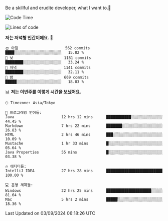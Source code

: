 Be a skillful and erudite developer, what I want to.👶

<!--START_SECTION:waka-->
![Code Time](http://img.shields.io/badge/Code%20Time-1%2C235%20hrs%2017%20mins-blue)

![Lines of code](https://img.shields.io/badge/%EC%A0%80%EB%8A%94%20%EC%97%AC%ED%83%9C%EA%B9%8C%EC%A7%80%20-2.7%20million%20%EC%A4%84%EC%9D%98%20%EC%BD%94%EB%93%9C%EB%A5%BC%20%EC%9E%91%EC%84%B1%ED%96%88%EC%96%B4%EC%9A%94.-blue)

**저는 저녁형 인간이에요. 🦉** 

```text
🌞 아침                     562 commits         ████░░░░░░░░░░░░░░░░░░░░░   15.82 % 
🌆 낮　                     1181 commits        ████████░░░░░░░░░░░░░░░░░   33.24 % 
🌃 저녁                     1141 commits        ████████░░░░░░░░░░░░░░░░░   32.11 % 
🌙 밤　                     669 commits         █████░░░░░░░░░░░░░░░░░░░░   18.83 % 
```


📊 **저는 이번주를 이렇게 시간을 보냈어요.** 

```text
🕑︎ Timezone: Asia/Tokyo

💬 프로그래밍 언어들: 
Java                     12 hrs 12 mins      ███████████░░░░░░░░░░░░░░   44.45 % 
Markdown                 7 hrs 22 mins       ███████░░░░░░░░░░░░░░░░░░   26.83 % 
HTML                     2 hrs 46 mins       ███░░░░░░░░░░░░░░░░░░░░░░   10.09 % 
Mustache                 1 hr 33 mins        █░░░░░░░░░░░░░░░░░░░░░░░░   05.64 % 
Java Properties          55 mins             █░░░░░░░░░░░░░░░░░░░░░░░░   03.38 % 

🔥 에디터들: 
IntelliJ IDEA            27 hrs 28 mins      █████████████████████████   100.00 % 

💻 운영 체제들: 
Windows                  22 hrs 25 mins      ████████████████████░░░░░   81.64 % 
Mac                      5 hrs 2 mins        █████░░░░░░░░░░░░░░░░░░░░   18.36 % 
```


 Last Updated on 03/09/2024 06:18:26 UTC
<!--END_SECTION:waka-->
